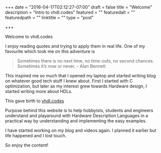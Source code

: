 +++
date = "2016-04-17T02:12:27-07:00"
draft = false
title = "Welcome"
description = "Intro to vhdl.codes"
featured = ""
featuredalt = ""
featuredpath = ""
linktitle = ""
type = "post"

+++

Welcome to vhdl.codes

I enjoy reading quotes and trying to apply them in real life. One of my favourite which took me on this adventure is

>Sometimes there is no next time, no time-outs, no second chances. Sometimes it’s now or never. - Alan Bennett

This inspired me so much that I opened my laptop and started writing blog on whatever good tech stuff I knew about. First I started with C optimization, but later as my interest grew towards Hardware design, I started writing more about HDLs.

This gave birth to [vhdl.codes]

Purpose behind this website is to help hobbyists, students and engineers understand and playaround with Hardware Description Languages in a practical way by understanding and implementing the easy examples.

I have started working on my blog and videos again. I planned it earlier but life happened and I lost touch.

So enjoy the content!

[vhdl.codes]: http://www.vhdl.codes
